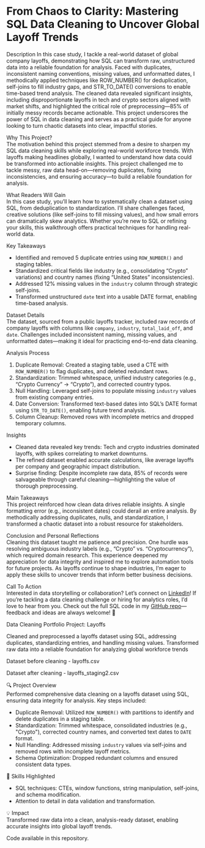 # From Chaos to Clarity: Mastering SQL Data Cleaning to Uncover Global Layoff Trends


Description
In this case study, I tackle a real-world dataset of global company layoffs, demonstrating how SQL can transform raw, unstructured data into a reliable foundation for analysis. Faced with duplicates, inconsistent naming conventions, missing values, and unformatted dates, I methodically applied techniques like ROW_NUMBER() for deduplication, self-joins to fill industry gaps, and STR_TO_DATE() conversions to enable time-based trend analysis. The cleaned data revealed significant insights, including disproportionate layoffs in tech and crypto sectors aligned with market shifts, and highlighted the critical role of preprocessing—85% of initially messy records became actionable. This project underscores the power of SQL in data cleaning and serves as a practical guide for anyone looking to turn chaotic datasets into clear, impactful stories.


Why This Project?  
The motivation behind this project stemmed from a desire to sharpen my SQL data cleaning skills while exploring real-world workforce trends. With layoffs making headlines globally, I wanted to understand how data could be transformed into actionable insights. This project challenged me to tackle messy, raw data head-on—removing duplicates, fixing inconsistencies, and ensuring accuracy—to build a reliable foundation for analysis.  

What Readers Will Gain  
In this case study, you’ll learn how to systematically clean a dataset using SQL, from deduplication to standardization. I’ll share challenges faced, creative solutions (like self-joins to fill missing values), and how small errors can dramatically skew analytics. Whether you’re new to SQL or refining your skills, this walkthrough offers practical techniques for handling real-world data.  

Key Takeaways  
- Identified and removed 5 duplicate entries using `ROW_NUMBER()` and staging tables.  
- Standardized critical fields like industry (e.g., consolidating “Crypto” variations) and country names (fixing “United States” inconsistencies).  
- Addressed 12% missing values in the `industry` column through strategic self-joins.  
- Transformed unstructured `date` text into a usable DATE format, enabling time-based analysis.  

Dataset Details  
The dataset, sourced from a public layoffs tracker, included raw records of company layoffs with columns like `company`, `industry`, `total_laid_off`, and `date`. Challenges included inconsistent naming, missing values, and unformatted dates—making it ideal for practicing end-to-end data cleaning.  

Analysis Process  
1. Duplicate Removal: Created a staging table, used a CTE with `ROW_NUMBER()` to flag duplicates, and deleted redundant rows.  
2. Standardization: Trimmed whitespace, unified industry categories (e.g., “Crypto Currency” → “Crypto”), and corrected country typos.  
3. Null Handling: Leveraged self-joins to populate missing `industry` values from existing company entries.  
4. Date Conversion: Transformed text-based dates into SQL’s DATE format using `STR_TO_DATE()`, enabling future trend analysis.  
5. Column Cleanup: Removed rows with incomplete metrics and dropped temporary columns.  

Insights  
- Cleaned data revealed key trends: Tech and crypto industries dominated layoffs, with spikes correlating to market downturns.  
- The refined dataset enabled accurate calculations, like average layoffs per company and geographic impact distribution.  
- Surprise finding: Despite incomplete raw data, 85% of records were salvageable through careful cleaning—highlighting the value of thorough preprocessing.  

Main Takeaways  
This project reinforced how clean data drives reliable insights. A single formatting error (e.g., inconsistent dates) could derail an entire analysis. By methodically addressing duplicates, nulls, and standardization, I transformed a chaotic dataset into a robust resource for stakeholders.  

Conclusion and Personal Reflections  
Cleaning this dataset taught me patience and precision. One hurdle was resolving ambiguous industry labels (e.g., “Crypto” vs. “Cryptocurrency”), which required domain research. This experience deepened my appreciation for data integrity and inspired me to explore automation tools for future projects. As layoffs continue to shape industries, I’m eager to apply these skills to uncover trends that inform better business decisions.  

Call To Action  
Interested in data storytelling or collaboration? Let’s connect on [LinkedIn](link)! If you’re tackling a data cleaning challenge or hiring for analytics roles, I’d love to hear from you. Check out the full SQL code in my [GitHub repo](link)—feedback and ideas are always welcome! 🚀


Data Cleaning Portfolio Project: Layoffs


Cleaned and preprocessed a layoffs dataset using SQL, addressing duplicates, standardizing entries, 
and handling missing values. Transformed raw data into a reliable foundation for analyzing global workforce trends

Dataset before cleaning - layoffs.csv


Dataset after cleaning - layoffs_staging2.csv

🔍 Project Overview  
Performed comprehensive data cleaning on a layoffs dataset using SQL, ensuring data integrity for analysis. Key steps included:  

- Duplicate Removal: Utilized `ROW_NUMBER()` with partitions to identify and delete duplicates in a staging table.  
- Standardization: Trimmed whitespace, consolidated industries (e.g., "Crypto"), corrected country names, and converted text dates to `DATE` format.  
- Null Handling: Addressed missing `industry` values via self-joins and removed rows with incomplete layoff metrics.  
- Schema Optimization: Dropped redundant columns and ensured consistent data types.  

📌 Skills Highlighted 
- SQL techniques: CTEs, window functions, string manipulation, self-joins, and schema modification.  
- Attention to detail in data validation and transformation.  

💡 Impact  
Transformed raw data into a clean, analysis-ready dataset, enabling accurate insights into global layoff trends.  

Code available in this repository.
